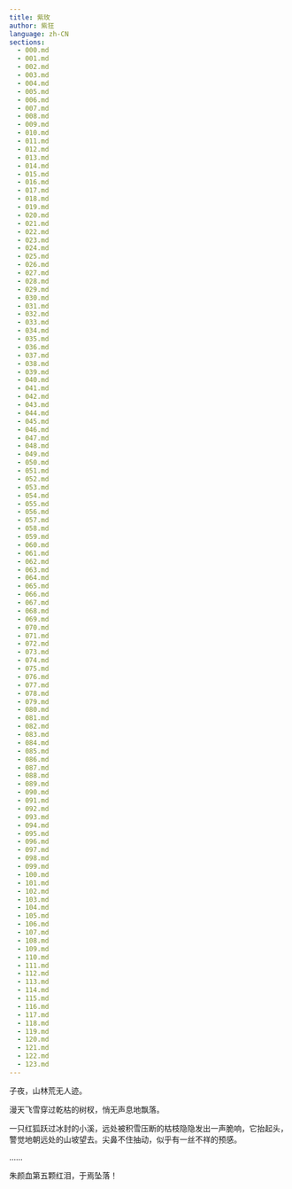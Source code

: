 ```yaml
---
title: 紫玫
author: 紫狂
language: zh-CN
sections:
  - 000.md
  - 001.md
  - 002.md
  - 003.md
  - 004.md
  - 005.md
  - 006.md
  - 007.md
  - 008.md
  - 009.md
  - 010.md
  - 011.md
  - 012.md
  - 013.md
  - 014.md
  - 015.md
  - 016.md
  - 017.md
  - 018.md
  - 019.md
  - 020.md
  - 021.md
  - 022.md
  - 023.md
  - 024.md
  - 025.md
  - 026.md
  - 027.md
  - 028.md
  - 029.md
  - 030.md
  - 031.md
  - 032.md
  - 033.md
  - 034.md
  - 035.md
  - 036.md
  - 037.md
  - 038.md
  - 039.md
  - 040.md
  - 041.md
  - 042.md
  - 043.md
  - 044.md
  - 045.md
  - 046.md
  - 047.md
  - 048.md
  - 049.md
  - 050.md
  - 051.md
  - 052.md
  - 053.md
  - 054.md
  - 055.md
  - 056.md
  - 057.md
  - 058.md
  - 059.md
  - 060.md
  - 061.md
  - 062.md
  - 063.md
  - 064.md
  - 065.md
  - 066.md
  - 067.md
  - 068.md
  - 069.md
  - 070.md
  - 071.md
  - 072.md
  - 073.md
  - 074.md
  - 075.md
  - 076.md
  - 077.md
  - 078.md
  - 079.md
  - 080.md
  - 081.md
  - 082.md
  - 083.md
  - 084.md
  - 085.md
  - 086.md
  - 087.md
  - 088.md
  - 089.md
  - 090.md
  - 091.md
  - 092.md
  - 093.md
  - 094.md
  - 095.md
  - 096.md
  - 097.md
  - 098.md
  - 099.md
  - 100.md
  - 101.md
  - 102.md
  - 103.md
  - 104.md
  - 105.md
  - 106.md
  - 107.md
  - 108.md
  - 109.md
  - 110.md
  - 111.md
  - 112.md
  - 113.md
  - 114.md
  - 115.md
  - 116.md
  - 117.md
  - 118.md
  - 119.md
  - 120.md
  - 121.md
  - 122.md
  - 123.md
---
```


子夜，山林荒无人迹。

漫天飞雪穿过乾枯的树杈，悄无声息地飘落。

一只红狐跃过冰封的小溪，远处被积雪压断的枯枝隐隐发出一声脆响，它抬起头，警觉地朝远处的山坡望去。尖鼻不住抽动，似乎有一丝不祥的预感。

……

朱颜血第五颗红泪，于焉坠落！
